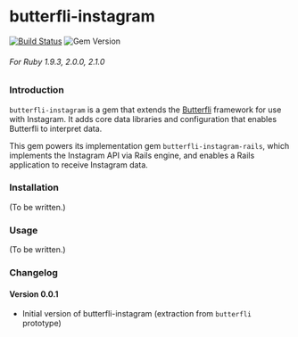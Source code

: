 butterfli-instagram
==========

[![Build Status](https://travis-ci.org/delner/butterfli-instagram.svg?branch=master)](https://travis-ci.org/delner/butterfli-instagram) ![Gem Version](https://badge.fury.io/rb/butterfli-instagram.svg)
###### *For Ruby 1.9.3, 2.0.0, 2.1.0*

### Introduction

`butterfli-instagram` is a gem that extends the [Butterfli](https://github.com/delner/butterfli) framework for use with Instagram. It adds core data libraries and configuration that enables Butterfli to interpret data.

This gem powers its implementation gem `butterfli-instagram-rails`, which implements the Instagram API via Rails engine, and enables a Rails application to receive Instagram data.

### Installation

(To be written.)

### Usage

(To be written.)

### Changelog

#### Version 0.0.1

 - Initial version of butterfli-instagram (extraction from `butterfli` prototype)
